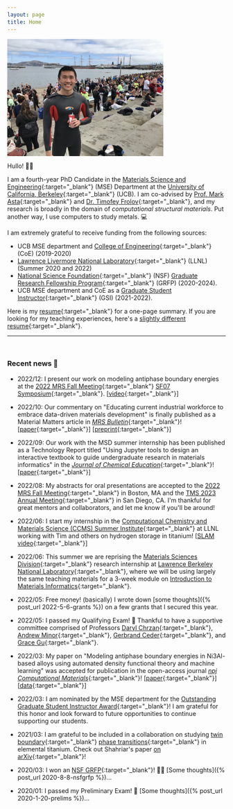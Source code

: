 ```yaml
---
layout: page
title: Home
---
```


<p><img src="assets/fig/propic_enze_2.jpg" alt="Enze Chen" align="middle" width="360px"></p>

Hullo! 👋🏼

I am a fourth-year PhD Candidate in the [Materials Science and Engineering](https://www.mse.berkeley.edu/){:target="_blank"} (MSE) Department at the [University of California, Berkeley](https://www.berkeley.edu/){:target="_blank"} (UCB).
I am co-advised by [Prof. Mark Asta](https://mse.berkeley.edu/people_new/asta/){:target="_blank"} and [Dr. Timofey Frolov](https://people.llnl.gov/frolov2){:target="_blank"}, and my research is broadly in the domain of _computational structural materials_.
Put another way, I use computers to study metals. 💻

I am extremely grateful to receive funding from the following sources:     
* UCB MSE department and [College of Engineering](https://engineering.berkeley.edu/){:target="_blank"} (CoE) (2019-2020)  
* [Lawrence Livermore National Laboratory](https://www.llnl.gov/){:target="_blank"} (LLNL) (Summer 2020 and 2022)  
* [National Science Foundation](https://www.nsf.gov/){:target="_blank"} (NSF) [Graduate Research Fellowship Program](https://www.nsfgrfp.org/){:target="_blank"} (GRFP) (2020-2024).  
* UCB MSE department and CoE as a [Graduate Student Instructor](https://gsi.berkeley.edu/){:target="_blank"} (GSI) (2021-2022).

Here is my [resume](assets/files/resume_general.pdf){:target="_blank"} for a one-page summary.
If you are looking for my teaching experiences, here's a [slightly different resume](assets/files/resume_teaching.pdf){:target="_blank"}.


---------------------------------
<br>

### Recent news 📰

<!-- * [**periodically updated**] If you're an **undergraduate** who's looking for a research project, please check my "Teaching" page to see if there is a project that we can work together on. -->

* 2022/12: I present our work on modeling antiphase boundary energies at the [2022 MRS Fall Meeting](https://www.mrs.org/meetings-events/fall-meetings-exhibits/2022-mrs-fall-meeting){:target="_blank"} [SF07 Symposium](https://www.mrs.org/meetings-events/fall-meetings-exhibits/2022-mrs-fall-meeting/symposium-sessions/detail/2022_mrs_fall_meeting/sf07/Symposium_SF07){:target="_blank"}. 
[[video](https://youtu.be/pIgXeoOy11c){:target="_blank"}]


* 2022/10: Our commentary on "Educating current industrial workforce to embrace data-driven materials development" is finally published as a Material Matters article in [_MRS Bulletin_](https://www.springer.com/journal/43577){:target="_blank"}!
[[paper](https://link.springer.com/article/10.1557/s43577-022-00410-6){:target="_blank"}] 
[[preprint](assets/files/Citrine_MI_training_paper_preprint.pdf){:target="_blank"}]


* 2022/09: Our work with the MSD summer internship has been published as a Technology Report titled "Using Jupyter tools to design an interactive textbook to guide undergraduate research in materials informatics" in the [_Journal of Chemical Education_](https://pubs.acs.org/journal/jceda8){:target="_blank"}!
[[paper](https://pubs.acs.org/doi/10.1021/acs.jchemed.2c00640){:target="_blank"}] 
<!-- [[preprint](assets/files/Jupyter_Book_for_MI_education_accepted.pdf){:target="_blank"}] -->


* 2022/08: My abstracts for oral presentations are accepted to the [2022 MRS Fall Meeting](https://www.mrs.org/meetings-events/fall-meetings-exhibits/2022-mrs-fall-meeting){:target="_blank"} in Boston, MA and the [TMS 2023 Annual Meeting](https://www.tms.org/AnnualMeeting/TMS2023){:target="_blank"} in San Diego, CA.
I'm thankful for great mentors and collaborators, and let me know if you'll be around!


* 2022/06: I start my internship in the [Computational Chemistry and Materials Science (CCMS) Summer Institute](https://pls.llnl.gov/careers/internship-programs/computational-chemistry-and-materials-science-summer-institute){:target="_blank"} at LLNL working with Tim and others on hydrogen storage in titanium! 
[[SLAM video](https://youtu.be/Ggt9n4dAtwk){:target="_blank"}]


* 2022/06: This summer we are reprising the [Materials Sciences Division](https://www2.lbl.gov/msd/){:target="_blank"} research internship at [Lawrence Berkeley National Laboratory](https://www.lbl.gov/){:target="_blank"}, where we will be using largely the same teaching materials for a 3-week module on [Introduction to Materials Informatics](https://enze-chen.github.io/mi-book-2022){:target="_blank"}.


* 2022/05: Free money! (basically) I wrote down [some thoughts]({% post_url 2022-5-6-grants %}) on a few grants that I secured this year.


* 2022/05: I passed my Qualifying Exam! 🥳
Thankful to have a supportive committee comprised of Professors [Daryl Chrzan](https://mse.berkeley.edu/people_new/chrzan/){:target="_blank"}, [Andrew Minor](https://mse.berkeley.edu/people_new/minor/){:target="_blank"}, [Gerbrand Ceder](https://mse.berkeley.edu/people_new/gerbrand-ceder/){:target="_blank"}, and [Grace Gu](https://me.berkeley.edu/people/grace-x-gu/){:target="_blank"}.


* 2022/03: My paper on "Modeling antiphase boundary energies in Ni3Al-based alloys using automated density functional theory and machine learning" was accepted for publication in the open-access journal [_npj Computational Materials_](https://www.nature.com/npjcompumats/){:target="_blank"}! 
[[paper](https://www.nature.com/articles/s41524-022-00755-1){:target="_blank"}]
[[data](https://contribs.materialsproject.org/projects/apbe_Ni3Al){:target="_blank"}]


* 2022/03: I am nominated by the MSE department for the [Outstanding Graduate Student Instructor Award](https://gsi.berkeley.edu/programs-services/award-programs/ogsi/){:target="_blank"}!
I am grateful for this honor and look forward to future opportunities to continue supporting our students.


* 2021/03: I am grateful to be included in a collaboration on studying [twin boundary](https://en.wikipedia.org/wiki/Crystal_twinning){:target="_blank"} [phase transitions](https://en.wikipedia.org/wiki/Grain_boundary#Complexion){:target="_blank"} in elemental titanium.
Check out Shahriar's paper [on arXiv](https://arxiv.org/abs/2103.06194){:target="_blank"}!


* 2020/03: I won an [NSF GRFP](https://www.nsfgrfp.org/){:target="_blank"}! 🙌🏼
[Some thoughts]({% post_url 2020-8-8-nsfgrfp %})...


* 2020/01: I passed my Preliminary Exam! 🎉
[Some thoughts]({% post_url 2020-1-20-prelims %})...



<!-- * 2022/01: This spring I am a GSI in Prof. [Andrew Minor](https://mse.berkeley.edu/people_new/minor/){:target="_blank"}'s [MSE 104/L: Materials Characterization Laboratory](https://classes.berkeley.edu/content/2022-spring-matsci-104-001-lec-001){:target="_blank"} class. I am excited to continue supporting students and getting more practice with characterization tools!
* 2021/11: I present our work on integrating computational modules into MSE curricula at the [2021 MRS Fall Meeting](https://www.mrs.org/meetings-events/fall-meetings-exhibits/2021-mrs-fall-meeting){:target="_blank"} [BI01 Symposium](https://www.mrs.org/meetings-events/fall-meetings-exhibits/2021-mrs-fall-meeting/call-for-papers/detail/2021_mrs_fall_meeting/bi01/Symposium_BI01){:target="_blank"}. [[poster](assets/files/2021_mrs_fall.pdf){:target="_blank"}] [[video](https://youtu.be/nJc_vHdhGmI){:target="_blank"}]
* 2021/08: This fall I am a GSI in Prof. [Lane Martin](https://mse.berkeley.edu/people_new/martin/){:target="_blank"}'s [MSE 45/L: Properties of Materials Laboratory](https://classes.berkeley.edu/content/2021-fall-matsci-45-001-lec-001){:target="_blank"} class. I look forward to working with undergrads in person again! [[lab lectures](https://drive.google.com/drive/folders/1AOx6CKWW0ZiM0iFksivBvrLcSTqTmBTu?usp=sharing){:target="_blank"}] 
* 2021/06: This summer I am designing and teaching a 3-week module on [Introduction to Materials Informatics](https://enze-chen.github.io/mi-book-2021){:target="_blank"} to UCB undergraduates as part of a 9-week outreach program in the [Materials Sciences Division](https://www2.lbl.gov/msd/){:target="_blank"} at [Lawrence Berkeley National Laboratory](https://www.lbl.gov/){:target="_blank"}.
* 2021/04: This spring I am a volunteer section leader for [Code in Place](https://codeinplace.stanford.edu/){:target="_blank"}! I'm super excited to contribute a small part towards this large project on global CS education led by Stanford University. [[section slides](https://drive.google.com/drive/folders/1i0hX02S302JEi730sDD6cr37P3iomjCu?usp=sharing){:target="_blank"}]
* 2021/03: I present my work at the [2021 TMS Annual Meeting](https://www.tms.org/TMS2021){:target="_blank"} on high-throughput computing and machine learning for antiphase boundary energies in Ni-based superalloys. Stay tuned for an upcoming manuscript! [[poster](assets/files/2021_tms_presentation.pdf){:target="_blank"}] [[video](https://drive.google.com/file/d/1fwCHLFVUwJX2245_OcAXpy93_5C8bAb_/view?usp=sharing){:target="_blank"}]
* 2021/08: My abstract submission for a presentation on integrating computational modules into MSE curricula was accepted to the [2021 MRS Fall Meeting](https://www.mrs.org/meetings-events/fall-meetings-exhibits/2021-mrs-fall-meeting){:target="_blank"} [BI01 Symposium](https://www.mrs.org/meetings-events/fall-meetings-exhibits/2021-mrs-fall-meeting/call-for-papers/detail/2021_mrs_fall_meeting/bi01/Symposium_BI01){:target="_blank"}! See you in Boston!
* 2020/11: I taught two more (new!) classes at [Berkeley Splash](https://berkeley.learningu.org/){:target="_blank"} Fall 2020: [Introduction to MSE](https://docs.google.com/presentation/d/1NzTysDtV3JWwBWf-xqtwXTBqmhmnCOUklRbF86JUtvk/edit#slide=id.p){:target="_blank"} and [Introduction to X-ray diffraction](https://docs.google.com/presentation/d/1nVlUTEGsWjVEtf8EXkPp2A-7ANAMRO-oxxAk63RovVA/edit#slide=id.p){:target="_blank"}.
* 2020/10: This application season, I received the question about Master's vs. PhD vs. Work from a few folks, so I thought I'd record [some thoughts]({% post_url 2020-10-15-bsmsphd %})...
* 2020/09: My [abstract submission](http://www.programmaster.org/PM/PM.nsf/ApprovedAbstracts/B3B8C068CB9E55E6852585A6005C372B?OpenDocument){:target="_blank"} for an oral presentation on Ni-based superalloy design has been accepted to [TMS 2021](https://www.tms.org/TMS2021){:target="_blank"}! See you in virtual Orlando!
* 2020/07: My co-authored paper on Stitch is now public [on IEEE *Xplore*](https://ieeexplore.ieee.org/abstract/document/9139788){:target="_blank"}!
* 2020/05: I started my [MaCI summer internship](https://pls.llnl.gov/careers/internship-programs/maci){:target="_blank"} at Lawrence Livermore National Lab (see Research tab for details).
* 2019/08: I moved (across the Bay) to Berkeley, CA to begin my PhD in [MSE](https://www.mse.berkeley.edu/){:target="_blank"}. 🐻
* 2019/07: I left my Instructional Designer position at [Citrine Informatics](https://citrine.io/){:target="_blank"} (see Teaching tab for details). I will miss everyone! -->
